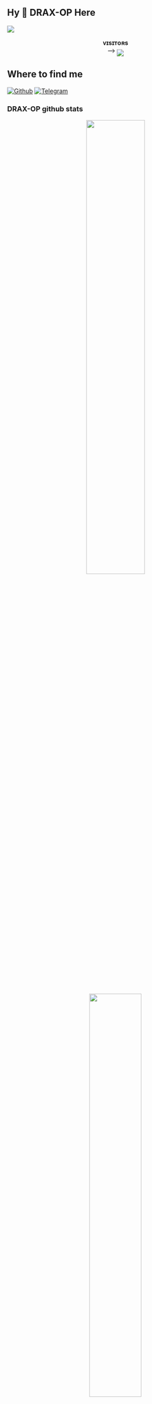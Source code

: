 ## Hy 👋 DRAX-OP Here 
[<img src="https://github.com/DRAX-OP/{git username}/blob/master/resources/hr.gif"/>](https://github.com/DRAX-OP)
<p align="center">
    <b>ᴠɪsɪᴛᴏʀs</b><br>
 -->    <img align="middle" src="https://profile-counter.glitch.me/DRAX-OP/count.svg" />
</p>

## Where to find me

[![Github](https://img.shields.io/badge/-Github-181717?style=for-the-badge&logo=Github&logoColor=white)](https://github.com/DRAX-OP)
[![Telegram](https://img.shields.io/badge/Telegram-2CA5E0?style=for-the-badge&logo=telegram&logoColor=white)](https://t.me/imnot_avanish)


### DRAX-OP github stats 
<p align="center">
    <img
        width="52%"
        src="https://github-readme-stats.vercel.app/api?username=DRAX-OP &count_private=true&include_all_commits=true&show_icons=true&theme=tokyonight&custom_title=GitHub+Stats"
    />
    <img
        width="49%"
        src="https://github-readme-streak-stats.herokuapp.com?user=DRAX-OP&theme=tokyonight"
    />
</p>

<h3>
